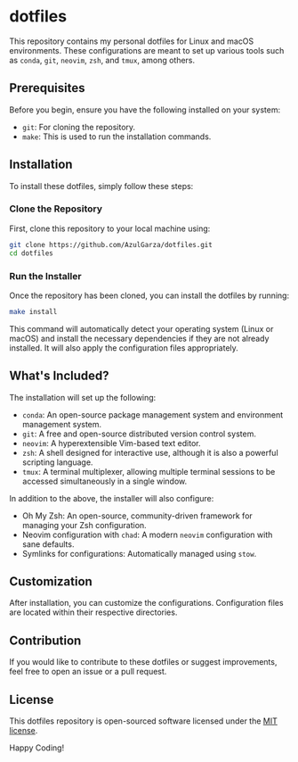 # dotfiles

This repository contains my personal dotfiles for Linux and macOS environments. These configurations are meant to set up various tools such as `conda`, `git`, `neovim`, `zsh`, and `tmux`, among others.

## Prerequisites

Before you begin, ensure you have the following installed on your system:
- `git`: For cloning the repository.
- `make`: This is used to run the installation commands.

## Installation

To install these dotfiles, simply follow these steps:

### Clone the Repository

First, clone this repository to your local machine using:

```sh
git clone https://github.com/AzulGarza/dotfiles.git
cd dotfiles
```

### Run the Installer

Once the repository has been cloned, you can install the dotfiles by running:

```sh
make install
```

This command will automatically detect your operating system (Linux or macOS) and install the necessary dependencies if they are not already installed. It will also apply the configuration files appropriately.

## What's Included?

The installation will set up the following:

- `conda`: An open-source package management system and environment management system.
- `git`: A free and open-source distributed version control system.
- `neovim`: A hyperextensible Vim-based text editor.
- `zsh`: A shell designed for interactive use, although it is also a powerful scripting language.
- `tmux`: A terminal multiplexer, allowing multiple terminal sessions to be accessed simultaneously in a single window.

In addition to the above, the installer will also configure:

- Oh My Zsh: An open-source, community-driven framework for managing your Zsh configuration.
- Neovim configuration with `chad`: A modern `neovim` configuration with sane defaults.
- Symlinks for configurations: Automatically managed using `stow`.

## Customization

After installation, you can customize the configurations. Configuration files are located within their respective directories.

## Contribution

If you would like to contribute to these dotfiles or suggest improvements, feel free to open an issue or a pull request.

## License

This dotfiles repository is open-sourced software licensed under the [MIT license](LICENSE.md).

Happy Coding!
